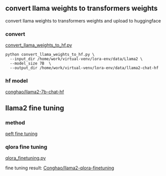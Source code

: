 ## convert llama weights to transformers weights

convert llama weights to transformers weights and upload to huggingface

### convert
[convert_llama_weights_to_hf.py][1]
```shell
python convert_llama_weights_to_hf.py \
  --input_dir /home/work/virtual-venv/lora-env/data/Llama2 \
  --model_size 7B  \ 
  --output_dir /home/work/virtual-venv/lora-env/data/llama2-chat-hf
```
### hf model

[conghao/llama2-7b-chat-hf][5]

## llama2 fine tuning 

### method

[peft fine tuning][2]

### qlora fine tuning

[qlora_finetuning.py][3]

fine tuning result: [Conghao/llama2-qlora-finetuning][4]





[1]:./convert_llama_weights_to_hf.py
[2]:https://deeplearner.top/2023/08/24/AIGC-%E5%A4%A7%E6%A8%A1%E5%9E%8B%E5%BE%AE%E8%B0%83-PEFT%E6%8A%80%E6%9C%AF%E7%AE%80%E4%BB%8B/
[3]:./qlora_finetuning.py
[4]:https://huggingface.co/Conghao/llama2-qlora-finetuning
[5]:https://huggingface.co/conghao/llama2-7b-chat-hf/tree/main
